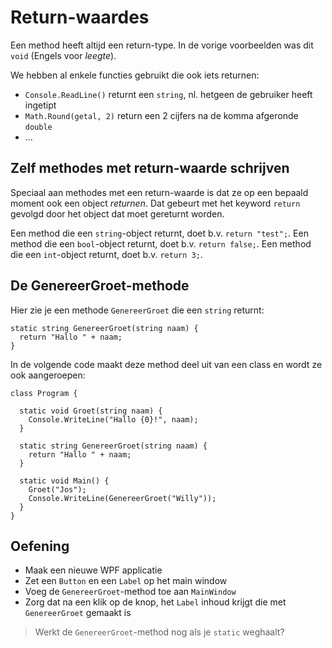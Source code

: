 # Return-waardes

Een method heeft altijd een return-type. In de vorige voorbeelden was dit `void`
(Engels voor *leegte*).

We hebben al enkele functies gebruikt die ook iets returnen:

- `Console.ReadLine()` returnt een `string`, nl. hetgeen de gebruiker heeft
ingetipt
- `Math.Round(getal, 2)` return een 2 cijfers na de komma afgeronde `double`
- ...


## Zelf methodes met return-waarde schrijven

Speciaal aan methodes met een return-waarde is dat ze op een bepaald moment
ook een object *returnen*. Dat gebeurt met het keyword `return` gevolgd
door het object dat moet gereturnt worden.

Een method die een `string`-object returnt, doet b.v. `return "test";`.
Een method die een `bool`-object returnt, doet b.v. `return false;`.
Een method die een `int`-object returnt, doet b.v. `return 3;`.


## De GenereerGroet-methode

Hier zie je een methode `GenereerGroet` die een `string` returnt:

```
static string GenereerGroet(string naam) {
  return "Hallo " + naam;
}
```

In de volgende code maakt deze method deel uit van een class en wordt ze ook
aangeroepen:

```
class Program {

  static void Groet(string naam) {
    Console.WriteLine("Hallo {0}!", naam);
  }
  
  static string GenereerGroet(string naam) {
    return "Hallo " + naam;
  }

  static void Main() {
    Groet("Jos");
    Console.WriteLine(GenereerGroet("Willy"));
  }
}
```

## Oefening

- Maak een nieuwe WPF applicatie
- Zet een `Button` en een `Label` op het main window
- Voeg de `GenereerGroet`-method toe aan `MainWindow`
- Zorg dat na een klik op de knop, het `Label` inhoud krijgt die met
  `GenereerGroet` gemaakt is

> Werkt de `GenereerGroet`-method nog als je `static` weghaalt?

